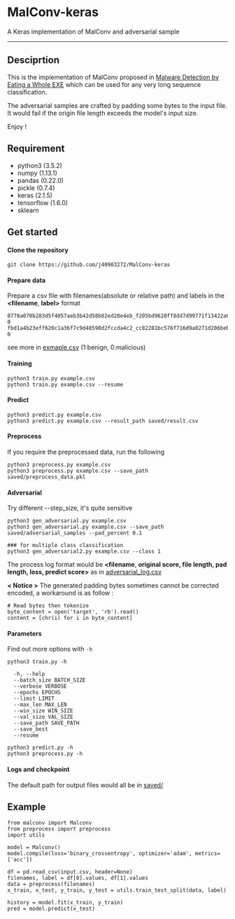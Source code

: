 # MalConv-keras
A Keras implementation of MalConv and adversarial sample

---
## Desciprtion

This is the implementation of MalConv proposed in [Malware Detection by Eating a Whole EXE](https://arxiv.org/abs/1710.09435) which can be used for any very long sequence classification.

The adversarial samples are crafted by padding some bytes to the input file. It would fail if the origin file length exceeds the model's input size.

Enjoy !

## Requirement
- python3 (3.5.2)
- numpy (1.13.1)
- pandas (0.22.0)
- pickle (0.7.4)
- keras (2.1.5)
- tensorflow (1.6.0)
- sklearn

## Get started
#### Clone the repository
```
git clone https://github.com/j40903272/MalConv-keras
```
#### Prepare data
Prepare a csv file with filenames(absolute or relative path) and labels in the  **<filename**, **label>**  format
```
0778a070b283d5f4057aeb3b42d58b82ed20e4eb_f205bd9628ff8dd7d99771f13422a665a70bb916, 0
fbd1a4b23eff620c1a36f7c9d48590d2fccda4c2_cc82281bc576f716d9a0271d206beb81ad078b53, 0
```
see more in [exmaple.csv](https://github.com/j40903272/MalConv-keras/blob/master/example.csv) (1:benign, 0:malicious)
#### Training
```
python3 train.py example.csv
python3 train.py example.csv --resume
```
#### Predict
```
python3 predict.py example.csv
python3 predict.py example.csv --result_path saved/result.csv
```

#### Preprocess
If you require the preprocessed data, run the following
```
python3 preprocess.py example.csv
python3 preprocess.py example.csv --save_path saved/preprocess_data.pkl
```
#### Adversarial
Try different --step_size, it's quite sensitive
```
python3 gen_adversarial.py example.csv
python3 gen_adversarial.py example.csv --save_path saved/adversarial_samples --pad_percent 0.1

### for multiple class classification
python3 gen_adversarial2.py example.csv --class 1
```
The process log format would be **<filename**, **original score, file length, pad length, loss, predict score>**
as in [adversarial_log.csv](https://github.com/j40903272/MalConv-keras/blob/master/saved/adversarial_log.csv)

**< Notice >**
The generated padding bytes sometimes cannot be corrected encoded, a workaround is as follow :
```
# Read bytes then tokenize
byte_content = open('target', 'rb').read()
content = [chr(i) for i in byte_content]
```

#### Parameters
Find out more options with `-h`
```
python3 train.py -h

  -h, --help
  --batch_size BATCH_SIZE
  --verbose VERBOSE
  --epochs EPOCHS
  --limit LIMIT
  --max_len MAX_LEN
  --win_size WIN_SIZE
  --val_size VAL_SIZE
  --save_path SAVE_PATH
  --save_best
  --resume
  
python3 predict.py -h
python3 preprocess.py -h
```
#### Logs and checkpoint
The default path for output files would all be in [saved/](https://github.com/j40903272/MalConv-keras/tree/master/saved)

## Example
```
from malconv import Malconv
from preprocess import preprocess
import utils

model = Malconv()
model.compile(loss='binary_crossentropy', optimizer='adam', metrics=['acc'])

df = pd.read_csv(input.csv, header=None)
filenames, label = df[0].values, df[1].values
data = preprocess(filenames)
x_train, x_test, y_train, y_test = utils.train_test_split(data, label)

history = model.fit(x_train, y_train)
pred = model.predict(x_test)
```
